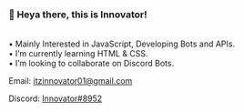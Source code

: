 ### 👋 Heya there, this is Innovator!
<br> • Mainly Interested in JavaScript, Developing Bots and APIs.
<br> • I’m currently learning HTML & CSS.
<br> • I’m looking to collaborate on Discord Bots.


Email: itzinnovator01@gmail.com


Discord: [Innovator#8952](https://discord.com/users/753845579670487128)



